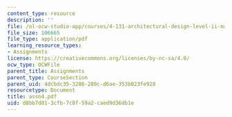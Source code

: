 ```yaml
---
content_type: resource
description: ''
file: /ol-ocw-studio-app/courses/4-131-architectural-design-level-ii-material-essence-the-glass-house-fall-2003/d8bb7d013cfb7c8f59a2caed9d36db1e_assn4.pdf
file_size: 106665
file_type: application/pdf
learning_resource_types:
- Assignments
license: https://creativecommons.org/licenses/by-nc-sa/4.0/
ocw_type: OCWFile
parent_title: Assignments
parent_type: CourseSection
parent_uid: 4dcbdc35-3286-280c-d6ae-353b023fe928
resourcetype: Document
title: assn4.pdf
uid: d8bb7d01-3cfb-7c8f-59a2-caed9d36db1e
---
```

